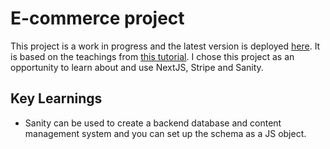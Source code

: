 # E-commerce project

This project is a work in progress and the latest version is deployed [here](www.). It is based on the teachings from [this tutorial](https://www.youtube.com/watch?v=4mOkFXyxfsU&ab_channel=JavaScriptMastery). I chose this project as an opportunity to learn about and use NextJS, Stripe and Sanity.

## Key Learnings

- Sanity can be used to create a backend database and content management system and you can set up the schema as a JS object.
